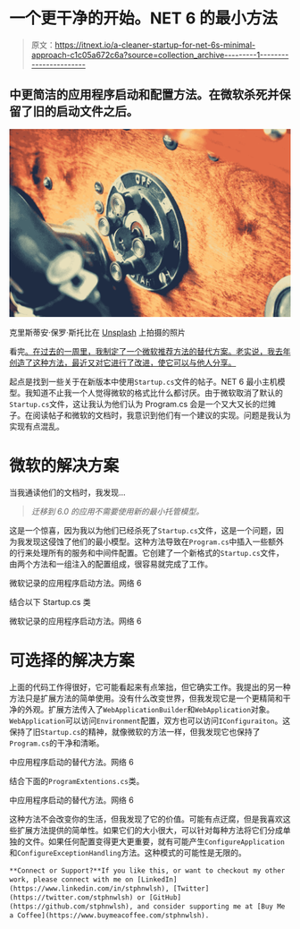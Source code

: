 # 一个更干净的开始。NET 6 的最小方法

> 原文：<https://itnext.io/a-cleaner-startup-for-net-6s-minimal-approach-c1c05a672c6a?source=collection_archive---------1----------------------->

## 中更简洁的应用程序启动和配置方法。在微软杀死并保留了旧的启动文件之后。

![](img/f6e0a3188777249327438702a129b93a.png)

克里斯蒂安·保罗·斯托比在 [Unsplash](https://unsplash.com?utm_source=medium&utm_medium=referral) 上拍摄的照片

看完[。在过去的一周里，我制定了一个微软推荐方法的替代方案。老实说，我去年创造了这种方法，最近又对它进行了改进，使它可以与他人分享。](https://docs.microsoft.com/en-us/aspnet/core/migration/50-to-60?view=aspnetcore-6.0&tabs=visual-studio)

起点是找到一些关于在新版本中使用`Startup.cs`文件的帖子。NET 6 最小主机模型。我知道不止我一个人觉得微软的格式比什么都讨厌。由于微软取消了默认的`Startup.cs`文件，这让我认为他们认为 Program.cs 会是一个又大又长的烂摊子。在阅读帖子和微软的文档时，我意识到他们有一个建议的实现。问题是我认为实现有点混乱。

# 微软的解决方案

当我通读他们的文档时，我发现…

> *迁移到 6.0 的应用不需要使用新的最小托管模型。*

这是一个惊喜，因为我以为他们已经杀死了`Startup.cs`文件，这是一个问题，因为我发现这侵蚀了他们的最小模型。这种方法导致在`Program.cs`中插入一些额外的行来处理所有的服务和中间件配置。它创建了一个新格式的`Startup.cs`文件，由两个方法和一组注入的配置组成，很容易就完成了工作。

微软记录的应用程序启动方法。网络 6

结合以下 Startup.cs 类

微软记录的应用程序启动方法。网络 6

# 可选择的解决方案

上面的代码工作得很好，它可能看起来有点笨拙，但它确实工作。我提出的另一种方法只是扩展方法的简单使用。没有什么改变世界，但我发现它是一个更精简和干净的外观。扩展方法传入了`WebApplicationBuilder`和`WebApplication`对象。`WebApplication`可以访问`Environment`配置，双方也可以访问`IConfiguraiton`。这保持了旧`Startup.cs`的精神，就像微软的方法一样，但我发现它也保持了`Program.cs`的干净和清晰。

中应用程序启动的替代方法。网络 6

结合下面的`ProgramExtentions.cs`类。

中应用程序启动的替代方法。网络 6

这种方法不会改变你的生活，但我发现了它的价值。可能有点迂腐，但是我喜欢这些扩展方法提供的简单性。如果它们的大小很大，可以针对每种方法将它们分成单独的文件。如果任何配置变得更大更重要，就有可能产生`ConfigureApplication`和`ConfigureExceptionHandling`方法。这种模式的可能性是无限的。

```
**Connect or Support?**If you like this, or want to checkout my other work, please connect with me on [LinkedIn](https://www.linkedin.com/in/stphnwlsh), [Twitter](https://twitter.com/stphnwlsh) or [GitHub](https://github.com/stphnwlsh), and consider supporting me at [Buy Me a Coffee](https://www.buymeacoffee.com/stphnwlsh).
```